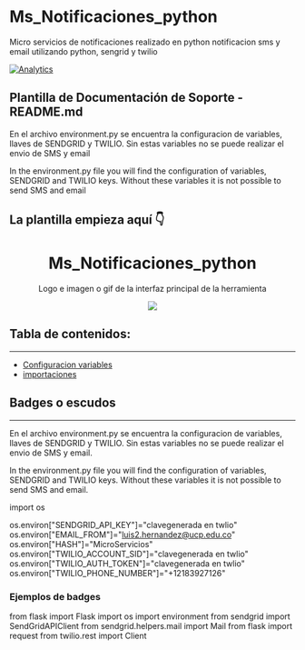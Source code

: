# Ms_Notificaciones_python
Micro servicios de notificaciones realizado en python notificacion sms y email utilizando python, sengrid y twilio

[![Analytics](https://gabeacon.irvinlim.com/UA-4677001-16/Plantilla-de-repositorio/readme?useReferer)](https://github.com/erick880709/Ms_Notificaciones_pyhon/)

## Plantilla de Documentación de Soporte - README.md
En el archivo environment.py se encuentra la configuracion de variables, llaves de SENDGRID y TWILIO.
Sin estas variables no se puede realizar el envio de SMS y email

In the environment.py file you will find the configuration of variables, SENDGRID and TWILIO keys.
Without these variables it is not possible to send SMS and email

## La plantilla empieza aquí 👇

<h1 align="center"> Ms_Notificaciones_python</h1>
<p align="center"> Logo e imagen o gif de la interfaz principal de la herramienta</p>
<p align="center"><img src="https://www.webdevelopersnotes.com/wp-content/uploads/create-a-simple-home-page.png"/></p> 

## Tabla de contenidos:
---

- [Configuracion variables](#badges-o-escudos)
- [importaciones](#descripción-y-contexto)


## Badges o escudos
---
En el archivo environment.py se encuentra la configuracion de variables, llaves de SENDGRID y TWILIO.
Sin estas variables no se puede realizar el envio de SMS y email.

In the environment.py file you will find the configuration of variables, SENDGRID and TWILIO keys.
Without these variables it is not possible to send SMS and email.


import os

os.environ["SENDGRID_API_KEY"]="clavegenerada en twlio"
os.environ["EMAIL_FROM"]="luis2.hernandez@ucp.edu.co"
os.environ["HASH"]="MicroServicios"
os.environ["TWILIO_ACCOUNT_SID"]="clavegenerada en twlio"
os.environ["TWILIO_AUTH_TOKEN"]="clavegenerada en twlio"
os.environ["TWILIO_PHONE_NUMBER"]="+12183927126"

### Ejemplos de badges

from flask import Flask
import os
import environment
from sendgrid import SendGridAPIClient
from sendgrid.helpers.mail import Mail
from flask import request
from twilio.rest import Client


